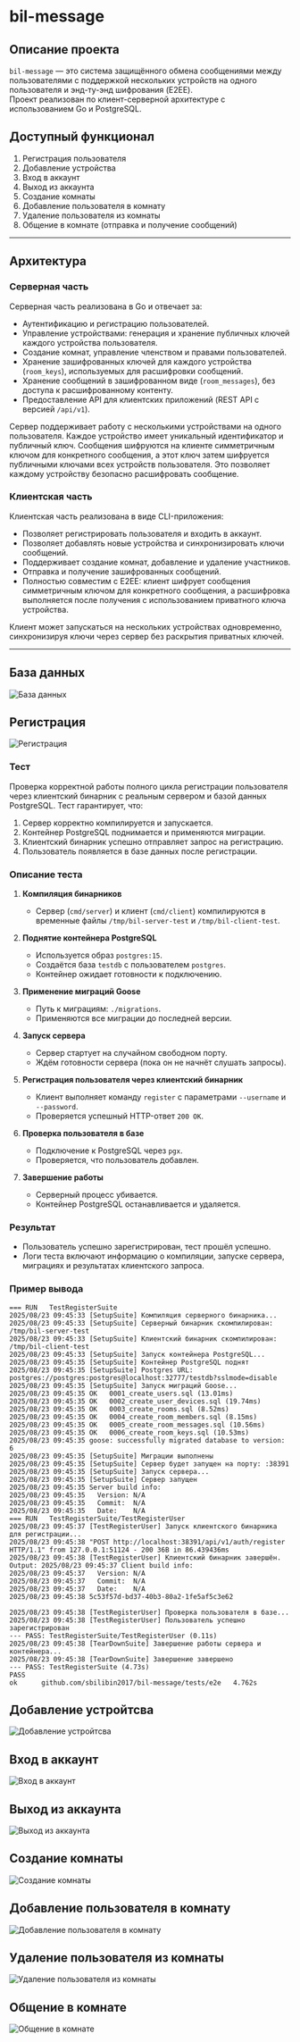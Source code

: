 # bil-message

## Описание проекта

`bil-message` — это система защищённого обмена сообщениями между пользователями с поддержкой нескольких устройств на одного пользователя и энд-ту-энд шифрования (E2EE).  
Проект реализован по клиент-серверной архитектуре с использованием Go и PostgreSQL.

## Доступный функционал

1. Регистрация пользователя
2. Добавление устройства
3. Вход в аккаунт
4. Выход из аккаунта
5. Создание комнаты
6. Добавление пользователя в комнату
7. Удаление пользователя из комнаты
8. Общение в комнате (отправка и получение сообщений)

---

## Архитектура

### Серверная часть

Серверная часть реализована в Go и отвечает за:
- Аутентификацию и регистрацию пользователей.
- Управление устройствами: генерация и хранение публичных ключей каждого устройства пользователя.
- Создание комнат, управление членством и правами пользователей.
- Хранение зашифрованных ключей для каждого устройства (`room_keys`), используемых для расшифровки сообщений.
- Хранение сообщений в зашифрованном виде (`room_messages`), без доступа к расшифрованному контенту.
- Предоставление API для клиентских приложений (REST API с версией `/api/v1`).

Сервер поддерживает работу с несколькими устройствами на одного пользователя. Каждое устройство имеет уникальный идентификатор и публичный ключ. Сообщения шифруются на клиенте симметричным ключом для конкретного сообщения, а этот ключ затем шифруется публичными ключами всех устройств пользователя. Это позволяет каждому устройству безопасно расшифровать сообщение.

### Клиентская часть

Клиентская часть реализована в виде CLI-приложения:
- Позволяет регистрировать пользователя и входить в аккаунт.
- Позволяет добавлять новые устройства и синхронизировать ключи сообщений.
- Поддерживает создание комнат, добавление и удаление участников.
- Отправка и получение зашифрованных сообщений.
- Полностью совместим с E2EE: клиент шифрует сообщения симметричным ключом для конкретного сообщения, а расшифровка выполняется после получения с использованием приватного ключа устройства.

Клиент может запускаться на нескольких устройствах одновременно, синхронизируя ключи через сервер без раскрытия приватных ключей.

---

## База данных

![База данных](docs/db.png)


## Регистрация

![Регистрация](docs/register.png)

### Тест
Проверка корректной работы полного цикла регистрации пользователя через клиентский бинарник с реальным сервером и базой данных PostgreSQL. Тест гарантирует, что:  

1. Сервер корректно компилируется и запускается.  
2. Контейнер PostgreSQL поднимается и применяются миграции.  
3. Клиентский бинарник успешно отправляет запрос на регистрацию.  
4. Пользователь появляется в базе данных после регистрации.  

### Описание теста
1. **Компиляция бинарников**  
   - Сервер (`cmd/server`) и клиент (`cmd/client`) компилируются в временные файлы `/tmp/bil-server-test` и `/tmp/bil-client-test`.

2. **Поднятие контейнера PostgreSQL**  
   - Используется образ `postgres:15`.  
   - Создаётся база `testdb` с пользователем `postgres`.  
   - Контейнер ожидает готовности к подключению.  

3. **Применение миграций Goose**  
   - Путь к миграциям: `./migrations`.  
   - Применяются все миграции до последней версии.  

4. **Запуск сервера**  
   - Сервер стартует на случайном свободном порту.  
   - Ждём готовности сервера (пока он не начнёт слушать запросы).  

5. **Регистрация пользователя через клиентский бинарник**  
   - Клиент выполняет команду `register` с параметрами `--username` и `--password`.  
   - Проверяется успешный HTTP-ответ `200 OK`.  

6. **Проверка пользователя в базе**  
   - Подключение к PostgreSQL через `pgx`.  
   - Проверяется, что пользователь добавлен.  

7. **Завершение работы**  
   - Серверный процесс убивается.  
   - Контейнер PostgreSQL останавливается и удаляется.  

### Результат
- Пользователь успешно зарегистрирован, тест прошёл успешно.  
- Логи теста включают информацию о компиляции, запуске сервера, миграциях и результатах клиентского запроса.  

### Пример вывода

```
=== RUN   TestRegisterSuite
2025/08/23 09:45:33 [SetupSuite] Компиляция серверного бинарника...
2025/08/23 09:45:33 [SetupSuite] Серверный бинарник скомпилирован: /tmp/bil-server-test
2025/08/23 09:45:33 [SetupSuite] Клиентский бинарник скомпилирован: /tmp/bil-client-test
2025/08/23 09:45:33 [SetupSuite] Запуск контейнера PostgreSQL...
2025/08/23 09:45:35 [SetupSuite] Контейнер PostgreSQL поднят
2025/08/23 09:45:35 [SetupSuite] Postgres URL: postgres://postgres:postgres@localhost:32777/testdb?sslmode=disable
2025/08/23 09:45:35 [SetupSuite] Запуск миграций Goose...
2025/08/23 09:45:35 OK   0001_create_users.sql (13.01ms)
2025/08/23 09:45:35 OK   0002_create_user_devices.sql (19.74ms)
2025/08/23 09:45:35 OK   0003_create_rooms.sql (8.52ms)
2025/08/23 09:45:35 OK   0004_create_room_members.sql (8.15ms)
2025/08/23 09:45:35 OK   0005_create_room_messages.sql (10.56ms)
2025/08/23 09:45:35 OK   0006_create_room_keys.sql (10.53ms)
2025/08/23 09:45:35 goose: successfully migrated database to version: 6
2025/08/23 09:45:35 [SetupSuite] Миграции выполнены
2025/08/23 09:45:35 [SetupSuite] Сервер будет запущен на порту: :38391
2025/08/23 09:45:35 [SetupSuite] Запуск сервера...
2025/08/23 09:45:35 [SetupSuite] Сервер запущен
2025/08/23 09:45:35 Server build info:
2025/08/23 09:45:35   Version: N/A
2025/08/23 09:45:35   Commit:  N/A
2025/08/23 09:45:35   Date:    N/A
=== RUN   TestRegisterSuite/TestRegisterUser
2025/08/23 09:45:37 [TestRegisterUser] Запуск клиентского бинарника для регистрации...
2025/08/23 09:45:38 "POST http://localhost:38391/api/v1/auth/register HTTP/1.1" from 127.0.0.1:51124 - 200 36B in 86.439436ms
2025/08/23 09:45:38 [TestRegisterUser] Клиентский бинарник завершён. Output: 2025/08/23 09:45:37 Client build info:
2025/08/23 09:45:37   Version: N/A
2025/08/23 09:45:37   Commit:  N/A
2025/08/23 09:45:37   Date:    N/A
2025/08/23 09:45:38 5c53f57d-bd37-40b3-80a2-1fe5af5c3e62

2025/08/23 09:45:38 [TestRegisterUser] Проверка пользователя в базе...
2025/08/23 09:45:38 [TestRegisterUser] Пользователь успешно зарегистрирован
--- PASS: TestRegisterSuite/TestRegisterUser (0.11s)
2025/08/23 09:45:38 [TearDownSuite] Завершение работы сервера и контейнера...
2025/08/23 09:45:38 [TearDownSuite] Завершение завершено
--- PASS: TestRegisterSuite (4.73s)
PASS
ok      github.com/sbilibin2017/bil-message/tests/e2e   4.762s
```

## Добавление устройтсва

![Добавление устройтсва](docs/device.png)

## Вход в аккаунт

![Вход в аккаунт](docs/login.png)

## Выход из аккаунта

![Выход из аккаунта](docs/logout.png)

## Создание комнаты

![Создание комнаты](docs/room_create.png)

## Добавление пользователя в комнату

![Добавление пользователя в комнату](docs/room_add_member.png)

## Удаление пользователя из комнаты

![Удаление пользователя из комнаты](docs/room_remove_member.png)

## Общение в комнате

![Общение в комнате](docs/room_message.png)


